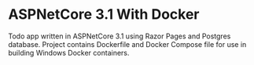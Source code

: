 # ASPNetCore 3.1 With Docker
Todo app written in ASPNetCore 3.1 using Razor Pages and Postgres database. Project contains Dockerfile and Docker Compose file for use in building Windows Docker containers.
